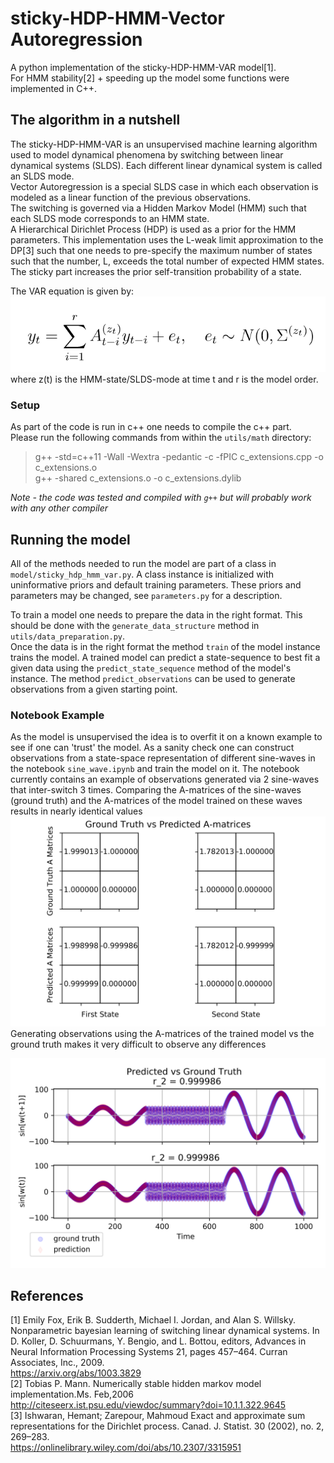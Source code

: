# sticky-HDP-HMM-Vector Autoregression
A python implementation of the sticky-HDP-HMM-VAR model[1].  
For HMM stability[2] + speeding up the model some functions were implemented in C++.

## The algorithm in a nutshell
The sticky-HDP-HMM-VAR is an unsupervised machine learning algorithm used to model dynamical phenomena by switching between linear dynamical systems (SLDS). 
Each different linear dynamical system is called an SLDS mode.  
Vector Autoregression is a special SLDS case in which each observation is modeled as a linear function of the previous observations.   
The switching is governed via a Hidden Markov Model (HMM) such that each SLDS mode corresponds to an HMM state.   
A Hierarchical Dirichlet Process (HDP) is used as a prior for the HMM parameters. This implementation uses the L-weak limit approximation to the DP[3] such that one needs to pre-specify the maximum number of states such that the number, L, exceeds the total number of expected HMM states. 
The sticky part increases the prior self-transition probability of a state.  

The VAR equation is given by:  
![VAR_equation](images/var_equation.png?raw=true "Equation")  
where z(t) is the HMM-state/SLDS-mode at time t and r is the model order.

### Setup
As part of the code is run in c++ one needs to compile the c++ part.  
Please run the following commands from within the `utils/math` directory:
> g++ -std=c++11 -Wall -Wextra -pedantic -c -fPIC c_extensions.cpp -o c_extensions.o  
> g++ -shared c_extensions.o -o c_extensions.dylib

*Note - the code was tested and compiled with `g++` but will probably work with any other compiler*

## Running the model
All of the methods needed to run the model are part of a class in `model/sticky_hdp_hmm_var.py`.
A class instance is initialized with uninformative priors and default training parameters.
These priors and parameters may be changed, see `parameters.py` for a description. 

To train a model one needs to prepare the data in the right format. This should be done with the `generate_data_structure` method in `utils/data_preparation.py`.  
Once the data is in the right format the method `train` of the model instance trains the model.
A trained model can predict a state-sequence to best fit a given data using the `predict_state_sequence` method of the model's instance.
The method `predict_observations` can be used to generate observations from a given starting point.

### Notebook Example
As the model is unsupervised the idea is to overfit it on a known example to see if one can 'trust' the model.
As a sanity check one can construct observations from a state-space representation of different sine-waves
in the notebook `sine_wave.ipynb` and train the model on it.
The notebook currently contains an example of observations generated via 2 sine-waves that inter-switch 3 times.
Comparing the A-matrices of the sine-waves (ground truth) and the A-matrices of the model trained on these waves 
results in nearly identical values
![A_matrices](images/a_matrices.png)
Generating observations using the A-matrices of the trained model vs the ground truth makes it very difficult to observe any differences 

![sine_wave](images/sine_wave.png)




## References
[1] Emily Fox, Erik B. Sudderth, Michael I. Jordan, and Alan S. Willsky. Nonparametric
bayesian learning of switching linear dynamical systems. In D. Koller, D. Schuurmans,
Y. Bengio, and L. Bottou, editors, Advances in Neural Information Processing Systems 21,
pages 457–464. Curran Associates, Inc., 2009.  
https://arxiv.org/abs/1003.3829  
[2] Tobias P. Mann.  Numerically stable hidden markov model implementation.Ms. Feb,2006  
http://citeseerx.ist.psu.edu/viewdoc/summary?doi=10.1.1.322.9645  
[3] Ishwaran, Hemant; Zarepour, Mahmoud Exact and approximate sum representations for the Dirichlet process. Canad. J. Statist. 30 (2002), no. 2, 269–283.   
https://onlinelibrary.wiley.com/doi/abs/10.2307/3315951  